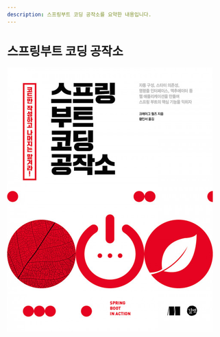 ```yaml
---
description: 스프링부트 코딩 공작소를 요약한 내용입니다.
---
```


# 스프링부트 코딩 공작소

![](../../../.gitbook/assets/xxlarge%20%281%29.jpg)

